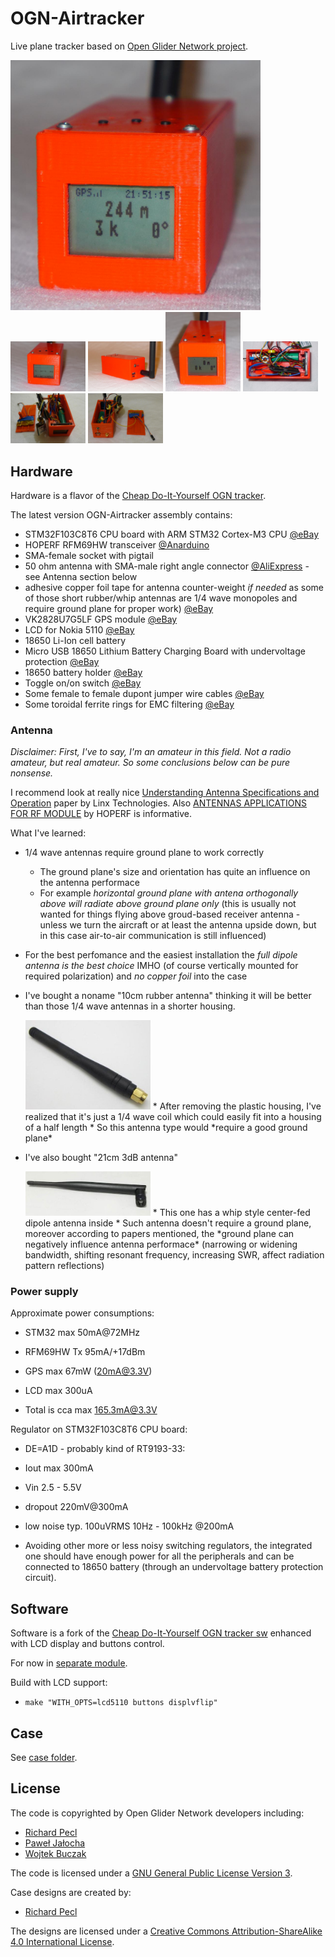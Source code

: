 ﻿# OGN-Airtracker

Live plane tracker based on [Open Glider Network project](http://www.glidernet.org/).

<img src="doc/img/case-v3-photo1.jpg" width="400px">

<img src="doc/img/case-v3-photo2.jpg" width="120px">
<img src="doc/img/case-v3-photo3.jpg" width="120px">
<img src="doc/img/case-v3-photo4.jpg" width="120px">
<img src="doc/img/case-v3-photo5.jpg" width="120px">
<img src="doc/img/case-v3-photo6.jpg" width="120px">
<img src="doc/img/case-v3-photo7.jpg" width="120px">


## Hardware

Hardware is a flavor of the [Cheap Do-It-Yourself OGN tracker](http://wiki.glidernet.org/ogn-tracker-diy).

The latest version OGN-Airtracker assembly contains:

* STM32F103C8T6 CPU board with ARM STM32 Cortex-M3 CPU
  [@eBay](http://www.ebay.com/itm/321569700934)
* HOPERF RFM69HW transceiver
  [@Anarduino](http://www.anarduino.com/miniwireless/)
* SMA-female socket with pigtail
* 50 ohm antenna with SMA-male right angle connector
  [@AliExpress](http://www.aliexpress.com/item/NiceRF-Rubber-Antenna-SW868-WT100-Wireless-RF-Antenna-868MHz/32319847439.html)
  \- see Antenna section below
* adhesive copper foil tape for antenna counter-weight *if needed* as some of those short rubber/whip
    antennas are 1/4 wave monopoles and require ground plane for proper work)
    [@eBay](http://www.ebay.com/itm/161170293355)
* VK2828U7G5LF GPS module
  [@eBay](http://www.ebay.com/itm/251959460965)
* LCD for Nokia 5110
  [@eBay](http://www.ebay.com/itm/221475096725)
* 18650 Li-Ion cell battery
* Micro USB 18650 Lithium Battery Charging Board with undervoltage protection
  [@eBay](http://www.ebay.com/itm/251888669022)
* 18650 battery holder
  [@eBay](http://www.ebay.com/itm/361262848840)
* Toggle on/on switch
  [@eBay](http://www.ebay.com/itm//111624235328)
* Some female to female dupont jumper wire cables
  [@eBay](http://www.ebay.com/itm/390925108344)
* Some toroidal ferrite rings for EMC filtering
  [@eBay](http://www.ebay.com/itm/271876448943)


### Antenna

*Disclaimer: First, I've to say, I'm an amateur in this field. Not a radio amateur, but real amateur. So some conclusions below can be pure nonsense.*

I recommend look at really nice [Understanding Antenna Specifications and Operation](http://www.digikey.com/en/articles/techzone/2011/mar/understanding-antenna-specifications-and-operation) paper by Linx Technologies.
Also [ANTENNAS APPLICATIONS FOR RF MODULE](http://www.hoperf.com/upload/rf/ANTENNAS_MODULE.pdf) by HOPERF is informative.

What I've learned:
* 1/4 wave antennas require ground plane to work correctly
  * The ground plane's size and orientation has quite an influence on the antenna performace
  * For example *horizontal ground plane with antena orthogonally above will radiate above ground plane only*
    (this is usually not wanted for things flying above groud-based receiver antenna -
    unless we turn the aircraft or at least the antenna upside down, but in this case air-to-air communication
    is still influenced)

* For the best perfomance and the easiest installation the *full dipole antenna is the best choice* IMHO
  (of course vertically mounted for required polarization) and *no copper foil* into the case

* I've bought a noname "10cm rubber antenna" thinking it will be better than those 1/4 wave antennas
  in a shorter housing.

  <img src="doc/img/antenna-1-4w-10cm.jpg" width="200px">
  * After removing the plastic housing, I've realized that it's just a 1/4 wave coil which
    could easily fit into a housing of a half length
  * So this antenna type would *require a good ground plane*

* I've also bought "21cm 3dB antenna"

  <img src="doc/img/antenna-1-2w-21cm.jpg" width="200px">
  * This one has a whip style center-fed dipole antenna inside
  * Such antenna doesn't require a ground plane, moreover according to papers mentioned,
    the *ground plane can negatively influence antenna performace* (narrowing or widening bandwidth,
    shifting resonant frequency, increasing SWR, affect radiation pattern reflections)


### Power supply

Approximate power consumptions:
* STM32 max 50mA@72MHz
* RFM69HW Tx 95mA/+17dBm
* GPS max 67mW (20mA@3.3V)
* LCD max 300uA

* Total is cca max 165.3mA@3.3V

Regulator on STM32F103C8T6 CPU board:
* DE=A1D - probably kind of RT9193-33:
* Iout max 300mA
* Vin 2.5 - 5.5V
* dropout 220mV@300mA
* low noise typ. 100uVRMS 10Hz - 100kHz @200mA

* Avoiding other more or less noisy switching regulators, the integrated one should
  have enough power for all the peripherals and can be connected to 18650 battery
  (through an undervoltage battery protection circuit).


## Software

Software is a fork of the [Cheap Do-It-Yourself OGN tracker sw](https://github.com/glidernet/diy-tracker)
enhanced with LCD display and buttons control.

For now in [separate module](https://github.com/peclik/diy-tracker/tree/lcd).

Build with LCD support:
* `make "WITH_OPTS=lcd5110 buttons displvflip"`


## Case

See [case folder](case/readme.md).


## License

The code is copyrighted by Open Glider Network developers including:
* [Richard Pecl](https://github.com/peclik)
* [Paweł Jałocha](https://github.com/pjalocha)
* [Wojtek Buczak](https://github.com/wbuczak)

The code is licensed under a [GNU General Public License Version 3](http://www.gnu.org/licenses/gpl-3.0.html).

Case designs are created by:
* [Richard Pecl](https://github.com/peclik)

The designs are licensed under a [Creative Commons
  Attribution-ShareAlike 4.0 International License](http://creativecommons.org/licenses/by-sa/4.0/).
